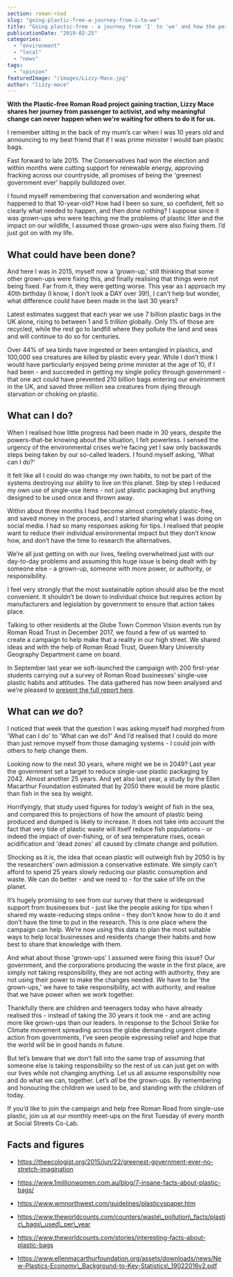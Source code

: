 ```yaml
---
section: roman-road
slug: "going-plastic-free-a-journey-from-i-to-we"
title: "Going plastic-free - a journey from 'I' to 'we' and how the personal becomes the political"
publicationDate: "2019-02-25"
categories: 
  - "environment"
  - "local"
  - "news"
tags: 
  - "opinion"
featuredImage: "/images/Lizzy-Mace.jpg"
author: "lizzy-mace"
---
```


**With the Plastic-free Roman Road project gaining traction, Lizzy Mace shares her journey from passenger to activist, and why meaningful change can never happen when we're waiting for others to do it for us.**

I remember sitting in the back of my mum’s car when I was 10 years old and announcing to my best friend that if I was prime minister I would ban plastic bags.

Fast forward to late 2015. The Conservatives had won the election and within months were cutting support for renewable energy, approving fracking across our countryside, all promises of being the 'greenest government ever' happily bulldozed over.

I found myself remembering that conversation and wondering what happened to that 10-year-old? How had I been so sure, so confident, felt so clearly what needed to happen, and then done nothing? I suppose since it was grown-ups who were teaching me the problems of plastic litter and the impact on our wildlife, I assumed those grown-ups were also fixing them. I’d just got on with my life.  

## What could have been done?  

And here I was in 2015, myself now a 'grown-up,' still thinking that some other grown-ups were fixing this, and finally realising that things were not being fixed. Far from it, they were getting worse. This year as I approach my 40th birthday (I know, I don’t look a DAY over 39!), I can’t help but wonder, what difference could have been made in the last 30 years?

Latest estimates suggest that each year we use 7 billion plastic bags in the UK alone, rising to between 1 and 5 _trillion_ globally. Only 1% of those are recycled, while the rest go to landfill where they pollute the land and seas and will continue to do so for centuries.

Over 44% of sea birds have ingested or been entangled in plastics, and 100,000 sea creatures are killed by plastic every year. While I don’t think I would have particularly enjoyed being prime minister at the age of 10, if I had been - and succeeded in getting my single policy through government - that one act could have prevented 210 billion bags entering our environment in the UK, and saved three million sea creatures from dying through starvation or choking on plastic.  

## What can I do?  

When I realised how little progress had been made in 30 years, despite the powers-that-be knowing about the situation, I felt powerless. I sensed the urgency of the environmental crises we’re facing yet I saw only backwards steps being taken by our so-called leaders. I found myself asking, 'What can I do?'  

It felt like all I could do was change my own habits, to not be part of the systems destroying our ability to live on this planet. Step by step I reduced my own use of single-use items - not just plastic packaging but anything designed to be used once and thrown away.  

Within about three months I had become almost completely plastic-free, and saved money in the process, and I started sharing what I was doing on social media. I had so many responses asking for tips. I realised that people want to reduce their individual environmental impact but they don’t know how, and don’t have the time to research the alternatives.

We’re all just getting on with our lives, feeling overwhelmed just with our day-to-day problems and assuming this huge issue is being dealt with by someone else - a grown-up, someone with more power, or authority, or responsibility.  

I feel very strongly that the most sustainable option should also be the most convenient. It shouldn’t be down to individual choice but requires action by manufacturers and legislation by government to ensure that action takes place.  

Talking to other residents at the Globe Town Common Vision events run by Roman Road Trust in December 2017, we found a few of us wanted to create a campaign to help make that a reality in our high street. We shared ideas and with the help of Roman Road Trust, Queen Mary University Geography Department came on board.

In September last year we soft-launched the campaign with 200 first-year students carrying out a survey of Roman Road businesses’ single-use plastic habits and attitudes. The data gathered has now been analysed and we’re pleased to [present the full report here](https://romanroadlondon.com/wp-content/uploads/2019/02/Roman-Road-plastics-report.pdf).  

## What can _we_ do?  

I noticed that week that the question I was asking myself had morphed from 'What can I do' to 'What can we do?' And I’d realised that I could do more than just remove myself from those damaging systems - I could join with others to help change them.  

Looking now to the next 30 years, where might we be in 2049? Last year the government set a target to reduce single-use plastic packaging by 2042. Almost another 25 years. And yet also last year, a study by the Ellen Macarthur Foundation estimated that by 2050 there would be more plastic than fish in the sea by weight.

Horrifyingly, that study used figures for _today’s_ weight of fish in the sea, and compared this to projections of how the amount of plastic being produced and dumped is likely to increase. It does not take into account the fact that very tide of plastic waste will itself reduce fish populations - or indeed the impact of over-fishing, or of sea temperature rises, ocean acidification and 'dead zones' all caused by climate change and pollution.

Shocking as it is, the idea that ocean plastic will outweigh fish by 2050 is by the researchers’ own admission a conservative estimate. We simply can’t afford to spend 25 years slowly reducing our plastic consumption and waste. We can do better - and we need to - for the sake of life on the planet.  

It’s hugely promising to see from our survey that there is widespread support from businesses but - just like the people asking for tips when I shared my waste-reducing steps online - they don’t know how to do it and don’t have the time to put in the research. This is one place where the campaign can help. We’re now using this data to plan the most suitable ways to help local businesses and residents change their habits and how best to share that knowledge with them.  

And what about those 'grown-ups' I assumed were fixing this issue? Our government, and the corporations producing the waste in the first place, are simply not taking responsibility, they are not acting with authority, they are not using their power to make the changes needed. _We_ have to be 'the grown-ups,' we have to take responsibility, act with authority, and realise that we have power when we work together.  

Thankfully there are children and teenagers today who have already realised this - instead of taking the 30 years it took me - and are acting more like grown-ups than our leaders. In response to the School Strike for Climate movement spreading across the globe demanding urgent climate action from governments, I’ve seen people expressing relief and hope that the world will be in good hands in future.

But let’s beware that we don’t fall into the same trap of assuming that someone else is taking responsibility so the rest of us can just get on with our lives while not changing anything. Let us all assume responsibility now and do what we can, together. Let’s _all_ be the grown-ups. By remembering and honouring the children we used to be, and standing with the children of today.

If you’d like to join the campaign and help free Roman Road from single-use plastic, join us at our monthly meet-ups on the first Tuesday of every month at Social Streets Co-Lab.

## Facts and figures

- https://theecologist.org/2015/jun/22/greenest-government-ever-no-stretch-imagination

- https://www.1millionwomen.com.au/blog/7-insane-facts-about-plastic-bags/

- https://www.wmnorthwest.com/guidelines/plasticvspaper.htm

- https://www.theworldcounts.com/counters/waste\_pollution\_facts/plastic\_bags\_used\_per\_year

- https://www.theworldcounts.com/stories/interesting-facts-about-plastic-bags

- https://www.ellenmacarthurfoundation.org/assets/downloads/news/New-Plastics-Economy\_Background-to-Key-Statistics\_19022016v2.pdf


